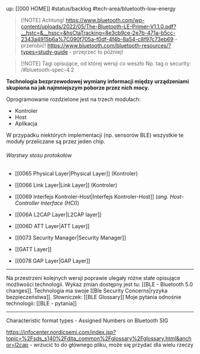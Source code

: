up: [[000 HOME]]
#status/backlog 
#tech-area/bluetooth-low-energy 


> [!NOTE] Achtung!
> https://www.bluetooth.com/wp-content/uploads/2022/05/The-Bluetooth-LE-Primer-V1.1.0.pdf?__hstc=&__hssc=&hsCtaTracking=8e3cb9ce-2e7b-471a-b5cc-2343a4915b6a%7C090f705a-f0df-4f4b-8a54-c8f97c73eb69 - przerobić!
> https://www.bluetooth.com/bluetooth-resources/?types=study-guide - przejrzeć to później!

> [!NOTE] Tagi opisujące, od której wersji co weszło
> Np. tag o security: /#bluetooth-spec-4.2

**Technologia bezprzewodowej wymiany informacji między urządzeniami skupiona na jak najmniejszym poborze przez nich mocy.**

Oprogramowanie rozdzielone jest na trzech modułach:
- Kontroler
- Host
- Aplikacja

W przypadku niektórych implementacji (np. sensorów BLE) wszystkie te moduły przeliczane są przez jeden chip.

###### Warstwy stosu protokołów
- [[0065 Physical Layer|Physical Layer]] (Kontroler)
- [[0066 Link Layer|Link Layer]] (Kontroler)
- [[0069 Interfejs Kontroler-Host|Interfejs Kontroler-Host]] (*ang. Host-Controller Interface (HCI)*)

- [[006A L2CAP Layer|L2CAP layer]]
- [[006D ATT Layer|ATT Layer]]
- [[0073 Security Manager|Security Manager]]
- [[GATT Layer]]
- [[0078 GAP Layer|GAP Layer]]

---
Na przestrzeni kolejnych wersji poprawie ulegały różne stałe opisujące możliwości technologii. Wykaz zmian dostępny jest tu: [[BLE - Bluetooth 5.0 changes]].
Technologia ma swoje [[Ble Security Concerns|ryzyka bezpieczeństwa]].
Słowniczek: [[BLE Glossary]]
Moje pytania odnośnie technologii: [[BLE - pytania]]

---
Characteristic format types - Assigned Numbers on Bluetooth SIG

https://infocenter.nordicsemi.com/index.jsp?topic=%2Fsds_s140%2Fdita_common%2Fglossary%2Fglossary.html&anchor=l2cap - wrzucić to do głównego pliku, może się przydać dla wielu rzeczy

